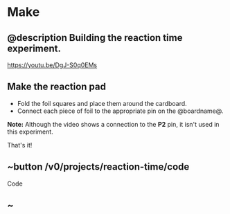 # Make

## @description Building the reaction time experiment.

https://youtu.be/DgJ-S0q0EMs

## Make the reaction pad

* Fold the foil squares and place them around the cardboard.
* Connect each piece of foil to the appropriate pin on the @boardname@.

**Note:** Although the video shows a connection to the **P2** pin, it isn't used in this experiment.

That's it!

## ~button /v0/projects/reaction-time/code

Code

## ~
